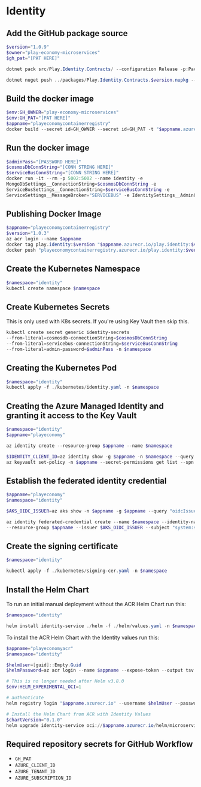 # Identity


## Add the GitHub package source

```powershell
$version="1.0.9"
$owner="play-economy-microservices"
$gh_pat="[PAT HERE]"

dotnet pack src/Play.Identity.Contracts/ --configuration Release -p:PackageVersion=$version -p:RepositoryUrl=https://github.com/$owner/play.identity -o ../packages

dotnet nuget push ../packages/Play.Identity.Contracts.$version.nupkg --api-key $gh_pat --source "github"
```

## Build the docker image

```powershell
$env:GH_OWNER="play-economy-microservices"
$env:GH_PAT="[PAT HERE]"
$appname="playeconomycontainerregistry"
docker build --secret id=GH_OWNER --secret id=GH_PAT -t "$appname.azurecr.io/play.identity:$version" .
```

## Run the docker image

```powershell
$adminPass="[PASSWORD HERE]"
$cosmosDbConnString="[CONN STRING HERE]"
$serviceBusConnString="[CONN STRING HERE]"
docker run -it --rm -p 5002:5002 --name identity -e
MongoDbSettings__ConnectionString=$cosmosDbConnString -e
ServiceBusSettings__ConnectionString=$serviceBusConnString -e
ServiceSettings__MessageBroker="SERVICEBUS" -e IdentitySettings__AdminUserPassword=$adminPass play.identity:$version
```

## Publishing Docker Image

```powershell
$appname="playeconomycontainerregistry"
$version="1.0.3"
az acr login --name $appname
docker tag play.identity:$version "$appname.azurecr.io/play.identity:$version"
docker push "playeconomycontainerregistry.azurecr.io/play.identity:$version"
```

## Create the Kubernetes Namespace

```powershell
$namespace="identity"
kubectl create namespace $namespace
```

## Create Kubernetes Secrets

This is only used with K8s secrets. If you're using Key Vault then skip this.

```powershell
kubectl create secret generic identity-secrets
--from-literal=cosmosdb-connectionString=$cosmosDbConnString
--from-literal=servicebus-connectionString=$serviceBusConnString
--from-literal=admin-password=$adminPass -n $namespace
```

## Creating the Kubernetes Pod

```powershell
$namespace="identity"
kubectl apply -f ./kubernetes/identity.yaml -n $namespace
```

## Creating the Azure Managed Identity and granting it access to the Key Vault

```powershell
$namespace="identity"
$appname="playeconomy"

az identity create --resource-group $appname --name $namespace

$IDENTITY_CLIENT_ID=az identity show -g $appname -n $namespace --query clientId -otsv
az keyvault set-policy -n $appname --secret-permissions get list --spn $IDENTITY_CLIENT_ID
```

## Establish the federated identity credential

```powershell PowerShell
$appname="playeconomy"
$namespace="identity"

$AKS_OIDC_ISSUER=az aks show -n $appname -g $appname --query "oidcIssuerProfile.issuerUrl" -otsv

az identity federated-credential create --name $namespace --identity-name $namespace
--resource-group $appname --issuer $AKS_OIDC_ISSUER --subject "system:serviceaccount:${namespace}:${namespace}-serviceaccount"
```

## Create the signing certificate

```powershell
$namespace="identity"

kubectl apply -f ./kubernetes/signing-cer.yaml -n $namespace
```

## Install the Helm Chart

To run an initial manual deployment without the ACR Helm Chart run this:

```powershell
$namespace="identity"

helm install identity-service ./helm -f ./helm/values.yaml -n $namespace
```

To install the ACR Helm Chart with the Identity values run this:

```powershell
$appname="playeconomyacr"
$namespace="identity"

$helmUser=[guid]::Empty.Guid
$helmPassword=az acr login --name $appname --expose-token --output tsv --query accessToken

# This is no longer needed after Helm v3.8.0
$env:HELM_EXPERIMENTAL_OCI=1

# authenticate
helm registry login "$appname.azurecr.io" --username $helmUser --password $helmPassword

# Install the Helm Chart from ACR with Identity Values
$chartVersion="0.1.0"
helm upgrade identity-service oci://$appname.azurecr.io/helm/microservice --version $chartVersion -f ./helm/values.yaml -n $namespace --install
```

## Required repository secrets for GitHub Workflow

- `GH_PAT`
- `AZURE_CLIENT_ID`
- `AZURE_TENANT_ID`
- `AZURE_SUBSCRIPTION_ID`

